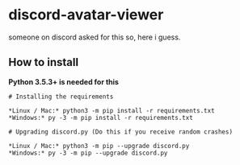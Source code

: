 # discord-avatar-viewer
someone on discord asked for this so, here i guess.

How to install
----------

**Python 3.5.3+ is needed for this**

    # Installing the requirements
    
    *Linux / Mac:* python3 -m pip install -r requirements.txt
    *Windows:* py -3 -m pip install -r requirements.txt
     
    # Upgrading discord.py (Do this if you receive random crashes)

    *Linux / Mac:* python3 -m pip --upgrade discord.py
    *Windows:* py -3 -m pip --upgrade discord.py
  
